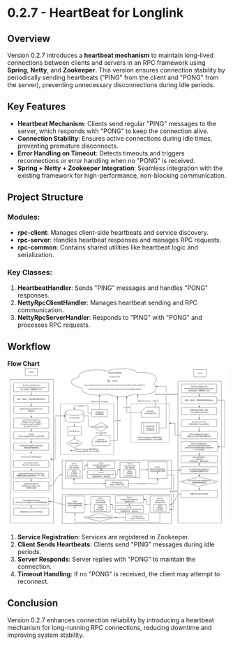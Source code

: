 # **0.2.7 - HeartBeat for Longlink**

## **Overview**

Version 0.2.7 introduces a **heartbeat mechanism** to maintain long-lived connections between clients and servers in an RPC framework using **Spring**, **Netty**, and **Zookeeper**. This version ensures connection stability by periodically sending heartbeats ("PING" from the client and "PONG" from the server), preventing unnecessary disconnections during idle periods.

## **Key Features**

- **Heartbeat Mechanism**: Clients send regular "PING" messages to the server, which responds with "PONG" to keep the connection alive.
- **Connection Stability**: Ensures active connections during idle times, preventing premature disconnects.
- **Error Handling on Timeout**: Detects timeouts and triggers reconnections or error handling when no "PONG" is received.
- **Spring + Netty + Zookeeper Integration**: Seamless integration with the existing framework for high-performance, non-blocking communication.

## **Project Structure**

### **Modules**:

- **rpc-client**: Manages client-side heartbeats and service discovery.
- **rpc-server**: Handles heartbeat responses and manages RPC requests.
- **rpc-common**: Contains shared utilities like heartbeat logic and serialization.

### **Key Classes**:

1. **HeartbeatHandler**: Sends "PING" messages and handles "PONG" responses.
2. **NettyRpcClientHandler**: Manages heartbeat sending and RPC communication.
3. **NettyRpcServerHandler**: Responds to "PING" with "PONG" and processes RPC requests.

## **Workflow**

**Flow Chart**
![0.2.7 Process Chart](../img/0.2.7-process-chart.png)

1. **Service Registration**: Services are registered in Zookeeper.
2. **Client Sends Heartbeats**: Clients send "PING" messages during idle periods.
3. **Server Responds**: Server replies with "PONG" to maintain the connection.
4. **Timeout Handling**: If no "PONG" is received, the client may attempt to reconnect.

## **Conclusion**

Version 0.2.7 enhances connection reliability by introducing a heartbeat mechanism for long-running RPC connections, reducing downtime and improving system stability.